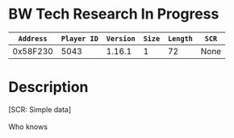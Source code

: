 # BW Tech Research In Progress

| `Address` | `Player ID` | `Version` | `Size` | `Length` | `SCR` |
| ---------- | ----------- | --------- | ------ | -------- | ---- |
| 0x58F230 | 5043 | 1.16.1 | 1 | 72 | None |

# Description

[SCR: Simple data]<br><br>Who knows